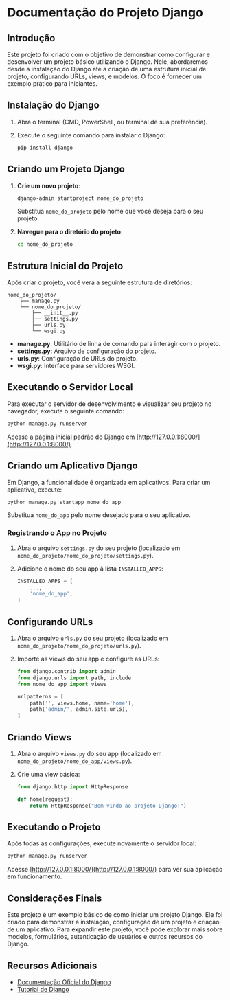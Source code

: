 # Documentação do Projeto Django

## Introdução

Este projeto foi criado com o objetivo de demonstrar como configurar e desenvolver um projeto básico utilizando o Django. Nele, abordaremos desde a instalação do Django até a criação de uma estrutura inicial de projeto, configurando URLs, views, e modelos. O foco é fornecer um exemplo prático para iniciantes.

## Instalação do Django

1. Abra o terminal (CMD, PowerShell, ou terminal de sua preferência).
2. Execute o seguinte comando para instalar o Django:

   ```bash
   pip install django
   ```

## Criando um Projeto Django

1. **Crie um novo projeto**:

   ```bash
   django-admin startproject nome_do_projeto
   ```

   Substitua `nome_do_projeto` pelo nome que você deseja para o seu projeto.

2. **Navegue para o diretório do projeto**:

   ```bash
   cd nome_do_projeto
   ```

## Estrutura Inicial do Projeto

Após criar o projeto, você verá a seguinte estrutura de diretórios:

```
nome_do_projeto/
    ├── manage.py
    └── nome_do_projeto/
        ├── __init__.py
        ├── settings.py
        ├── urls.py
        └── wsgi.py
```

- **manage.py**: Utilitário de linha de comando para interagir com o projeto.
- **settings.py**: Arquivo de configuração do projeto.
- **urls.py**: Configuração de URLs do projeto.
- **wsgi.py**: Interface para servidores WSGI.

## Executando o Servidor Local

Para executar o servidor de desenvolvimento e visualizar seu projeto no navegador, execute o seguinte comando:

```bash
python manage.py runserver
```

Acesse a página inicial padrão do Django em [http://127.0.0.1:8000/](http://127.0.0.1:8000/).

## Criando um Aplicativo Django

Em Django, a funcionalidade é organizada em aplicativos. Para criar um aplicativo, execute:

```bash
python manage.py startapp nome_do_app
```

Substitua `nome_do_app` pelo nome desejado para o seu aplicativo.

### Registrando o App no Projeto

1. Abra o arquivo `settings.py` do seu projeto (localizado em `nome_do_projeto/nome_do_projeto/settings.py`).
2. Adicione o nome do seu app à lista `INSTALLED_APPS`:

   ```python
   INSTALLED_APPS = [
       ...,
       'nome_do_app',
   ]
   ```

## Configurando URLs

1. Abra o arquivo `urls.py` do seu projeto (localizado em `nome_do_projeto/nome_do_projeto/urls.py`).
2. Importe as views do seu app e configure as URLs:

   ```python
   from django.contrib import admin
   from django.urls import path, include
   from nome_do_app import views

   urlpatterns = [
       path('', views.home, name='home'),
       path('admin/', admin.site.urls),
   ]
   ```

## Criando Views

1. Abra o arquivo `views.py` do seu app (localizado em `nome_do_projeto/nome_do_app/views.py`).
2. Crie uma view básica:

   ```python
   from django.http import HttpResponse

   def home(request):
       return HttpResponse("Bem-vindo ao projeto Django!")
   ```

## Executando o Projeto

Após todas as configurações, execute novamente o servidor local:

```bash
python manage.py runserver
```

Acesse [http://127.0.0.1:8000/](http://127.0.0.1:8000/) para ver sua aplicação em funcionamento.

## Considerações Finais

Este projeto é um exemplo básico de como iniciar um projeto Django. Ele foi criado para demonstrar a instalação, configuração de um projeto e criação de um aplicativo. Para expandir este projeto, você pode explorar mais sobre modelos, formulários, autenticação de usuários e outros recursos do Django.

## Recursos Adicionais

- [Documentação Oficial do Django](https://docs.djangoproject.com/en/stable/)
- [Tutorial de Django](https://docs.djangoproject.com/en/stable/intro/tutorial01/)
